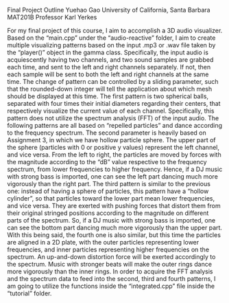 
Final Project Outline
Yuehao Gao
University of California, Santa Barbara
MAT201B
Professor Karl Yerkes

For my final project of this course, I aim to accomplish a 3D audio visualizer. Based on the
“main.cpp” under the “audio-reactive” folder, I aim to create multiple visualizing patterns based
on the input .mp3 or .wav file taken by the “player()” object in the gamma class. Specifically, the
input audio is acquiescently having two channels, and two sound samples are grabbed each time,
and sent to the left and right channels separately. If not, then each sample will be sent to both the
left and right channels at the same time. The change of pattern can be controlled by a sliding
parameter, such that the rounded-down integer will tell the application about which mesh should
be displayed at this time.
The first pattern is two spherical balls, separated with four times their initial diameters regarding
their centers, that respectively visualize the current value of each channel. Specifically, this
pattern does not utilize the spectrum analysis (FFT) of the input audio.
The following patterns are all based on “repelled particles” and dance according to the frequency
spectrum. The second parameter is heavily based on Assignment 3, in which we have hollow
particle sphere. The upper part of the sphere (particles with 0 or positive y values) represent the
left channel, and vice versa. From the left to right, the particles are moved by forces with the
magnitude according to the “dB” value respective to the frequency spectrum, from lower
frequencies to higher frequency. Hence, if a DJ music with strong bass is imported, one can see
the left part dancing much more vigorously than the right part.
The third pattern is similar to the previous one: instead of having a sphere of particles, this
pattern have a “hollow cylinder”, so that particles toward the lower part mean lower frequencies,
and vice versa. They are exerted with pushing forces that distort them from their original stringed
positions according to the magnitude on different parts of the spectrum. So, if a DJ music with
strong bass is imported, one can see the bottom part dancing much more vigorously than the
upper part.
With this being said, the fourth one is also similar, but this time the particles are aligned in a 2D
plate, with the outer particles representing lower frequencies, and inner particles representing
higher frequencies on the spectrum. An up-and-down distortion force will be exerted accordingly
to the spectrum. Music with stronger beats will make the outer rings dance more vigorously than
the inner rings.
In order to acquire the FFT analysis and the spectrum data to feed into the second, third and
fourth patterns, I am going to utilize the functions inside the “integrated.cpp” file inside the
“tutorial” folder.
